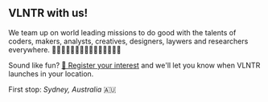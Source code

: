 ## VLNTR with us!

We team up on world leading missions to do good with the talents of coders, makers, analysts, creatives, designers, laywers and researchers everywhere. 🕵🏼‍♀️👨🏻‍💻👩🏻‍🔬👨🏼‍💼👩🏽‍⚖️

Sound like fun? [🔗 Register your interest](register.md) and we'll let you know when VLNTR launches in your location.

First stop: *Sydney, Australia* 🇦🇺
